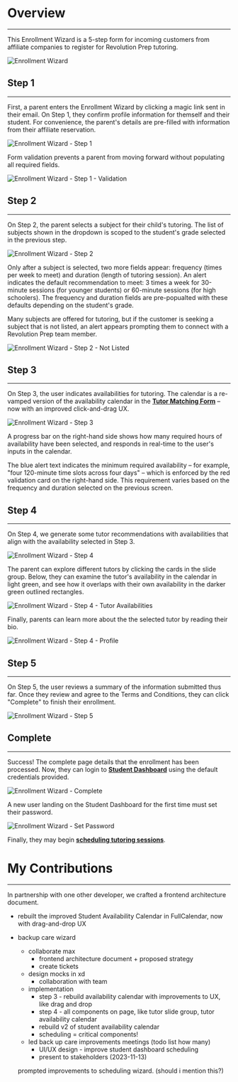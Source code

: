 # **<a style="color: var(--ion-color-dark);" name="overview">Overview</a>**

<hr style="border-bottom: 2px solid var(--ion-color-secondary-tint);" />

This Enrollment Wizard is a 5-step form for incoming customers from affiliate companies to register for Revolution Prep tutoring.

![Enrollment Wizard](https://beiatrix.s3.us-west-1.amazonaws.com/projects/enrollment-wizard/enrollment-wizard-cover.gif)

## **<a style="color: var(--ion-color-dark);" name="step-1">Step 1</a>**

<hr style="border-bottom: 2px solid var(--ion-color-secondary-tint);" />

First, a parent enters the Enrollment Wizard by clicking a magic link sent in their email. On Step 1, they confirm profile information for themself and their student. For convenience, the parent's details are pre-filled with information from their affiliate reservation.

![Enrollment Wizard - Step 1](https://beiatrix.s3.us-west-1.amazonaws.com/projects/enrollment-wizard/enrollment-wizard-step-1.gif)

Form validation prevents a parent from moving forward without populating all required fields.

![Enrollment Wizard - Step 1 - Validation](https://beiatrix.s3.us-west-1.amazonaws.com/projects/enrollment-wizard/enrollment-wizard-step-1-validation.gif)

## **<a style="color: var(--ion-color-dark);" name="step-2">Step 2</a>**

<hr style="border-bottom: 2px solid var(--ion-color-secondary-tint);" />

On Step 2, the parent selects a subject for their child's tutoring. The list of subjects shown in the dropdown is scoped to the student's grade selected in the previous step.

![Enrollment Wizard - Step 2](https://beiatrix.s3.us-west-1.amazonaws.com/projects/enrollment-wizard/enrollment-wizard-step-2.gif)

Only after a subject is selected, two more fields appear: frequency (times per week to meet) and duration (length of tutoring session). An alert indicates the default recommendation to meet: 3 times a week for 30-minute sessions (for younger students) or 60-minute sessions (for high schoolers). The frequency and duration fields are pre-popualted with these defaults depending on the student's grade.

Many subjects are offered for tutoring, but if the customer is seeking a subject that is not listed, an alert appears prompting them to connect with a Revolution Prep team member.

![Enrollment Wizard - Step 2 - Not Listed](https://beiatrix.s3.us-west-1.amazonaws.com/projects/enrollment-wizard/enrollment-wizard-step-2-not-listed.jpg)

## **<a style="color: var(--ion-color-dark);" name="step-3">Step 3</a>**

<hr style="border-bottom: 2px solid var(--ion-color-secondary-tint);" />

On Step 3, the user indicates availabilities for tutoring. The calendar is a re-vamped version of the availability calendar in the **[Tutor Matching Form](/projects/tutor-matching)** – now with an improved click-and-drag UX. 

![Enrollment Wizard - Step 3](https://beiatrix.s3.us-west-1.amazonaws.com/projects/enrollment-wizard/enrollment-wizard-step-3.gif)

A progress bar on the right-hand side shows how many required hours of availability have been selected, and responds in real-time to the user's inputs in the calendar.

The blue alert text indicates the minimum required availability – for example, "four 120-minute time slots across four days" – which is enforced by the red validation card on the right-hand side. This requirement varies based on the frequency and duration selected on the previous screen.

## **<a style="color: var(--ion-color-dark);" name="step-4">Step 4</a>**

<hr style="border-bottom: 2px solid var(--ion-color-secondary-tint);" />

On Step 4, we generate some tutor recommendations with availabilities that align with the availability selected in Step 3.

![Enrollment Wizard - Step 4](https://beiatrix.s3.us-west-1.amazonaws.com/projects/enrollment-wizard/enrollment-wizard-step-4.jpg)

The parent can explore different tutors by clicking the cards in the slide group. Below, they can examine the tutor's availability in the calendar in light green, and see how it overlaps with their own availability in the darker green outlined rectangles.

![Enrollment Wizard - Step 4 - Tutor Availabilities](https://beiatrix.s3.us-west-1.amazonaws.com/projects/enrollment-wizard/enrollment-wizard-step-4.gif)

Finally, parents can learn more about the the selected tutor by reading their bio.

![Enrollment Wizard - Step 4 - Profile](https://beiatrix.s3.us-west-1.amazonaws.com/projects/enrollment-wizard/enrollment-wizard-step-4-profile.gif)

## **<a style="color: var(--ion-color-dark);" name="step-5">Step 5</a>**

<hr style="border-bottom: 2px solid var(--ion-color-secondary-tint);" />

On Step 5, the user reviews a summary of the information submitted thus far. Once they review and agree to the Terms and Conditions, they can click "Complete" to finish their enrollment.

![Enrollment Wizard - Step 5](https://beiatrix.s3.us-west-1.amazonaws.com/projects/enrollment-wizard/enrollment-wizard-step-5.jpg)

## **<a style="color: var(--ion-color-dark);" name="complete">Complete</a>**

<hr style="border-bottom: 2px solid var(--ion-color-secondary-tint);" />

Success! The complete page details that the enrollment has been processed. Now, they can login to **[Student Dashboard](/projects/student-dashboard)** using the default credentials provided.

![Enrollment Wizard - Complete](https://beiatrix.s3.us-west-1.amazonaws.com/projects/enrollment-wizard/enrollment-wizard-complete.gif)

A new user landing on the Student Dashboard for the first time must set their password.

![Enrollment Wizard - Set Password](https://beiatrix.s3.us-west-1.amazonaws.com/projects/enrollment-wizard/enrollment-wizard-set-password.gif)

Finally, they may begin **[scheduling tutoring sessions](/projects/scheduling-wizard)**.

# **<a style="color: var(--ion-color-dark);" name="my-contributions">My Contributions</a>**

<hr style="border-bottom: 2px solid var(--ion-color-secondary);" />

In partnership with one other developer, we crafted a frontend architecture document.
- rebuilt the improved Student Availability Calendar in FullCalendar, now with drag-and-drop UX


- backup care wizard
	- collaborate max
		- frontend architecture document + proposed strategy
		- create tickets
	- design mocks in xd
		- collaboration with team
	- implementation
		- step 3 - rebuild availability calendar with improvements to UX, like drag and drop
		- step 4 - all components on page, like tutor slide group, tutor availability calendar
		- rebuild v2 of student availability calendar
		- scheduling = critical components!
	- led back up care improvements meetings (todo list how many)
		- UI/UX design - improve student dashboard scheduling
		- present to stakeholders (2023-11-13)

  prompted improvements to scheduling wizard. (should i mention this?)